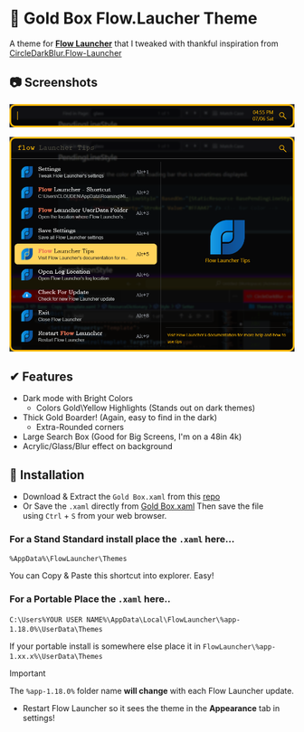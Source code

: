 
# 🎨 Gold Box Flow.Laucher Theme

A theme for **[Flow Launcher](https://github.com/Flow-Launcher/Flow.Launcher)** that I tweaked with thankful inspiration from [CircleDarkBlur.Flow-Launcher](https://github.com/z1nc0r3/CircleDarkBlur.Flow-Launcher)

## 📷 Screenshots

![Empty Search Box](https://raw.githubusercontent.com/indigofairyx/GoldBox.Theme/main/Flow.Launcher_2024-07-06_04-55-03PM_1000x82.png)

![Search Expanded with Preview](https://raw.githubusercontent.com/indigofairyx/GoldBox.Theme/main/Flow.Launcher_2024-07-06_04-54-15PM_1000x753.png)

## ✔ Features

- Dark mode with Bright Colors
	- Colors Gold\\Yellow Highlights (Stands out on dark themes)
- Thick Gold Boarder! (Again, easy to find in the dark)
	- Extra-Rounded corners
- Large Search Box (Good for Big Screens, I'm on a 48in 4k)
- Acrylic/Glass/Blur effect on background

## 💾 Installation 

- Download & Extract the `Gold Box.xaml` from this [repo](https://github.com/indigofairyx/GoldBox.Theme)
- Or Save the `.xaml` directly from [Gold Box.xaml](https://raw.githubusercontent.com/indigofairyx/GoldBox.Theme/main/Gold%20Box.xaml) Then save the file using `Ctrl` + `S` from your web browser.

### For a Stand Standard install place the `.xaml` here...

```
%AppData%\FlowLauncher\Themes
```

You can Copy & Paste this shortcut into explorer. Easy!

### For a Portable Place the `.xaml` here.. 

`C:\Users%YOUR USER NAME%\AppData\Local\FlowLauncher\%app-1.18.0%\UserData\Themes`

If your portable install is somewhere else place it in `FlowLauncher\%app-1.xx.x%\UserData\Themes`

> [!IMPORTANT]
> The `%app-1.18.0%` folder name **will change** with each Flow Launcher update.

- Restart Flow Launcher so it sees the theme in the **Appearance** tab in settings!

